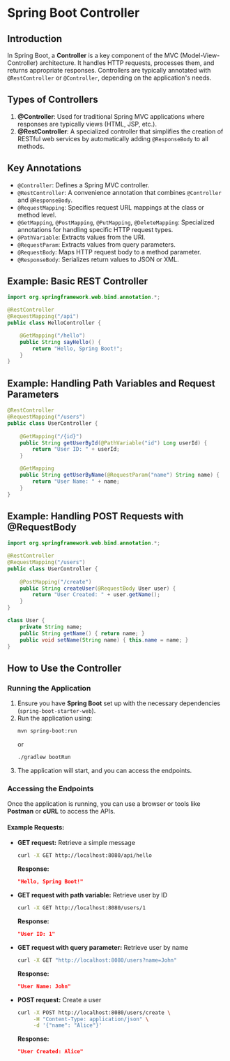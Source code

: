 # Spring Boot Controller

## Introduction
In Spring Boot, a **Controller** is a key component of the MVC (Model-View-Controller) architecture. It handles HTTP requests, processes them, and returns appropriate responses. Controllers are typically annotated with `@RestController` or `@Controller`, depending on the application's needs.

## Types of Controllers
1. **@Controller**: Used for traditional Spring MVC applications where responses are typically views (HTML, JSP, etc.).
2. **@RestController**: A specialized controller that simplifies the creation of RESTful web services by automatically adding `@ResponseBody` to all methods.

## Key Annotations
- `@Controller`: Defines a Spring MVC controller.
- `@RestController`: A convenience annotation that combines `@Controller` and `@ResponseBody`.
- `@RequestMapping`: Specifies request URL mappings at the class or method level.
- `@GetMapping`, `@PostMapping`, `@PutMapping`, `@DeleteMapping`: Specialized annotations for handling specific HTTP request types.
- `@PathVariable`: Extracts values from the URI.
- `@RequestParam`: Extracts values from query parameters.
- `@RequestBody`: Maps HTTP request body to a method parameter.
- `@ResponseBody`: Serializes return values to JSON or XML.

## Example: Basic REST Controller
```java
import org.springframework.web.bind.annotation.*;

@RestController
@RequestMapping("/api")
public class HelloController {

    @GetMapping("/hello")
    public String sayHello() {
        return "Hello, Spring Boot!";
    }
}
```

## Example: Handling Path Variables and Request Parameters
```java
@RestController
@RequestMapping("/users")
public class UserController {
    
    @GetMapping("/{id}")
    public String getUserById(@PathVariable("id") Long userId) {
        return "User ID: " + userId;
    }

    @GetMapping
    public String getUserByName(@RequestParam("name") String name) {
        return "User Name: " + name;
    }
}
```

## Example: Handling POST Requests with @RequestBody
```java
import org.springframework.web.bind.annotation.*;

@RestController
@RequestMapping("/users")
public class UserController {
    
    @PostMapping("/create")
    public String createUser(@RequestBody User user) {
        return "User Created: " + user.getName();
    }
}

class User {
    private String name;
    public String getName() { return name; }
    public void setName(String name) { this.name = name; }
}
```

## How to Use the Controller
### Running the Application
1. Ensure you have **Spring Boot** set up with the necessary dependencies (`spring-boot-starter-web`).
2. Run the application using:
   ```sh
   mvn spring-boot:run
   ```
   or
   ```sh
   ./gradlew bootRun
   ```
3. The application will start, and you can access the endpoints.

### Accessing the Endpoints
Once the application is running, you can use a browser or tools like **Postman** or **cURL** to access the APIs.

#### Example Requests:
- **GET request:** Retrieve a simple message
  ```sh
  curl -X GET http://localhost:8080/api/hello
  ```
  **Response:**
  ```json
  "Hello, Spring Boot!"
  ```

- **GET request with path variable:** Retrieve user by ID
  ```sh
  curl -X GET http://localhost:8080/users/1
  ```
  **Response:**
  ```json
  "User ID: 1"
  ```

- **GET request with query parameter:** Retrieve user by name
  ```sh
  curl -X GET "http://localhost:8080/users?name=John"
  ```
  **Response:**
  ```json
  "User Name: John"
  ```

- **POST request:** Create a user
  ```sh
  curl -X POST http://localhost:8080/users/create \
       -H "Content-Type: application/json" \
       -d '{"name": "Alice"}'
  ```
  **Response:**
  ```json
  "User Created: Alice"
  ```
